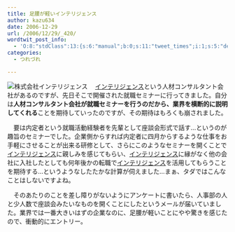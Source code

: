 ```yaml
---
title: 足腰が軽いインテリジェンス
author: kazu634
date: 2006-12-29
url: /2006/12/29/_420/
wordtwit_post_info:
  - 'O:8:"stdClass":13:{s:6:"manual";b:0;s:11:"tweet_times";i:1;s:5:"delay";i:0;s:7:"enabled";i:1;s:10:"separation";s:2:"60";s:7:"version";s:3:"3.7";s:14:"tweet_template";b:0;s:6:"status";i:2;s:6:"result";a:0:{}s:13:"tweet_counter";i:2;s:13:"tweet_log_ids";a:1:{i:0;i:2705;}s:9:"hash_tags";a:0:{}s:8:"accounts";a:1:{i:0;s:7:"kazu634";}}'
categories:
  - つれづれ

---
```

<div class="section">
<p>
<a href="http://www.inte.co.jp/" onclick="__gaTracker('send', 'event', 'outbound-article', 'http://www.inte.co.jp/', '');" target="_blank"><img align="left" alt="株式会社インテリジェンス" src="http://img.simpleapi.net/small/http://www.inte.co.jp/" border="0" /></a>
</p>
  
<p>
    　<a href="http://www.inte.co.jp/" onclick="__gaTracker('send', 'event', 'outbound-article', 'http://www.inte.co.jp/', 'インテリジェンス');" target="_blank">インテリジェンス</a>という人材コンサルタント会社があるのですが、先日そこで開催された就職セミナーに行ってきました。自分は<b>人材コンサルタント会社が就職セミナーを行うのだから、業界を横断的に説明してくれる</b>ことを期待していったのですが、その期待はもろくも崩されました。
</p>
  
<p>
    　要は内定者という就職活動経験者を先輩として座談会形式で話す…というのが趣旨のセミナーでした。企業側からすれば内定者に四月からするような仕事をお手軽にさせることが出来る研修として、さらにこのようなセミナーを開くことで<a href="http://www.inte.co.jp/" onclick="__gaTracker('send', 'event', 'outbound-article', 'http://www.inte.co.jp/', 'インテリジェンス');" target="_blank">インテリジェンス</a>に親しみを感じてもらい、<a href="http://www.inte.co.jp/" onclick="__gaTracker('send', 'event', 'outbound-article', 'http://www.inte.co.jp/', 'インテリジェンス');" target="_blank">インテリジェンス</a>に縁がなく他の会社に入社したとしても何年後かの転職で<a href="http://www.inte.co.jp/" onclick="__gaTracker('send', 'event', 'outbound-article', 'http://www.inte.co.jp/', 'インテリジェンス');" target="_blank">インテリジェンス</a>を活用してもらうことを期待する…というようなしたたかな計算が伺えました…まぁ、タダではこんなことはしないですよね。
</p>
  
<p>
    　そのあたりのことを差し障りがないようにアンケートに書いたら、人事部の人と少人数で座談会みたいなものを開くことにしたというメールが届いていました。業界では一番大きいはずの企業なのに、足腰が軽いことにやや驚きを感じたので、衝動的にエントリー。
</p>
</div>